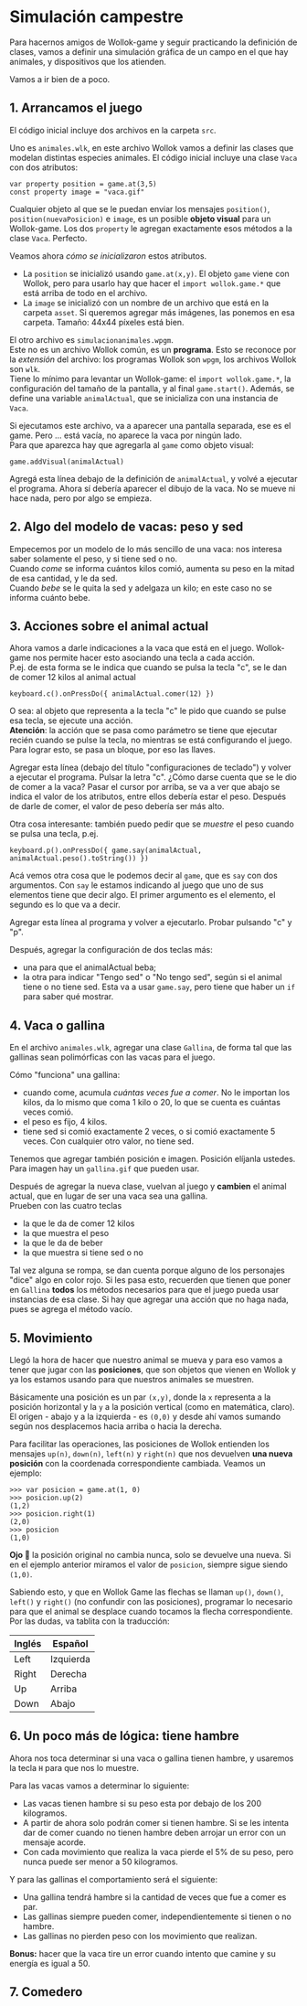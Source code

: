 # Simulación campestre

Para hacernos amigos de Wollok-game y seguir practicando la definición de clases, vamos a definir una simulación gráfica de un campo en el que hay animales, y dispositivos que los atienden.

Vamos a ir bien de a poco.


## 1. Arrancamos el juego
El código inicial incluye dos archivos en la carpeta `src`.

Uno es `animales.wlk`, en este archivo Wollok vamos a definir las clases que modelan distintas especies animales.
El código inicial incluye una clase `Vaca` con dos atributos:
```
var property position = game.at(3,5)
const property image = "vaca.gif"
```
Cualquier objeto al que se le puedan enviar los mensajes `position()`, `position(nuevaPosicion)` e `image`, es un posible **objeto visual** para un Wollok-game. Los dos `property` le agregan exactamente esos métodos a la clase `Vaca`. Perfecto.

Veamos ahora _cómo se inicializaron_ estos atributos.
- La `position` se inicializó usando `game.at(x,y)`. El objeto `game` viene con Wollok, pero para usarlo hay que hacer el `import wollok.game.*` que está arriba de todo en el archivo.
- La `image` se inicializó con un nombre de un archivo que está en la carpeta `asset`. Si queremos agregar más imágenes, las ponemos en esa carpeta. Tamaño: 44x44 píxeles está bien.

El otro archivo es `simulacionanimales.wpgm`.  
Este no es un archivo Wollok común, es un **programa**. Esto se reconoce por la _extensión_ del archivo: los programas Wollok son `wpgm`, los archivos Wollok son `wlk`.  
Tiene lo mínimo para levantar un Wollok-game: el `import wollok.game.*`, la configuración del tamaño de la pantalla, y al final `game.start()`. Además, se define una variable `animalActual`, que se inicializa con una instancia de `Vaca`.

Si ejecutamos este archivo, va a aparecer una pantalla separada, ese es el game. Pero ... está vacía, no aparece la vaca por ningún lado.  
Para que aparezca hay que agregarla al `game` como objeto visual:
```
game.addVisual(animalActual)
```
Agregá esta línea debajo de la definición de `animalActual`, y volvé a ejecutar el programa. Ahora sí debería aparecer el dibujo de la vaca. No se mueve ni hace nada, pero por algo se empieza.

## 2. Algo del modelo de vacas: peso y sed

Empecemos por un modelo de lo más sencillo de una vaca: nos interesa saber solamente el peso, y si tiene sed o no.  
Cuando _come_ se informa cuántos kilos comió, aumenta su peso en la mitad de esa cantidad, y le da sed.  
Cuando _bebe_ se le quita la sed y adelgaza un kilo; en este caso no se informa cuánto bebe.


## 3. Acciones sobre el animal actual

Ahora vamos a darle indicaciones a la vaca que está en el juego. Wollok-game nos permite hacer esto asociando una tecla a cada acción.   
P.ej. de esta forma se le indica que cuando se pulsa la tecla "c", se le dan de comer 12 kilos al animal actual
```
keyboard.c().onPressDo({ animalActual.comer(12) })
```
O sea: al objeto que representa a la tecla "c" le pido que cuando se pulse esa tecla, se ejecute una acción.  
**Atención**: la acción que se pasa como parámetro se tiene que ejecutar recién cuando se pulse la tecla, no mientras se está configurando el juego. Para lograr esto, se pasa un bloque, por eso las llaves.  

Agregar esta línea (debajo del título "configuraciones de teclado") y volver a ejecutar el programa. Pulsar la letra "c". ¿Cómo darse cuenta que se le dio de comer a la vaca? Pasar el cursor por arriba, se va a ver que abajo se indica el valor de los atributos, entre ellos debería estar el peso. Después de darle de comer, el valor de peso debería ser más alto.

Otra cosa interesante: también puedo pedir que se _muestre_ el peso cuando se pulsa una tecla, p.ej.
```
keyboard.p().onPressDo({ game.say(animalActual, animalActual.peso().toString()) })
```
Acá vemos otra cosa que le podemos decir al `game`, que es `say` con dos argumentos.
Con `say` le estamos indicando al juego que uno de sus elementos tiene que decir algo.
El primer argumento es el elemento, el segundo es lo que va a decir.

Agregar esta línea al programa y volver a ejecutarlo. Probar pulsando "c" y "p".

Después, agregar la configuración de dos teclas más:
- una para que el animalActual beba;
- la otra para indicar "Tengo sed" o "No tengo sed", según si el animal tiene o no tiene sed. Esta va a usar `game.say`, pero tiene que haber un `if` para saber qué mostrar.


## 4. Vaca o gallina

En el archivo `animales.wlk`, agregar una clase `Gallina`, de forma tal que las gallinas sean polimórficas con las vacas para el juego.

Cómo "funciona" una gallina:
- cuando come, acumula _cuántas veces fue a comer_. No le importan los kilos, da lo mismo que coma 1 kilo o 20, lo que se cuenta es cuántas veces comió.
- el peso es fijo, 4 kilos.
- tiene sed si comió exactamente 2 veces, o si comió exactamente 5 veces. Con cualquier otro valor, no tiene sed.

Tenemos que agregar también posición e imagen. Posición elíjanla ustedes. Para imagen hay un `gallina.gif` que pueden usar.

Después de agregar la nueva clase, vuelvan al juego y **cambien** el animal actual, que en lugar de ser una vaca sea una gallina.   
Prueben con las cuatro teclas
- la que le da de comer 12 kilos
- la que muestra el peso
- la que le da de beber
- la que muestra si tiene sed o no

Tal vez alguna se rompa, se dan cuenta porque alguno de los personajes "dice" algo en color rojo. Si les pasa esto, recuerden que tienen que poner en `Gallina` **todos** los métodos necesarios para que el juego pueda usar instancias de esa clase. Si hay que agregar una acción que no haga nada, pues se agrega el método vacío.


## 5. Movimiento

Llegó la hora de hacer que nuestro animal se mueva y para eso vamos a tener que jugar con las **posiciones**, que son objetos que vienen en Wollok y ya los estamos usando para que nuestros animales se muestren.

Básicamente una posición es un par `(x,y)`, donde la `x` representa a la posición horizontal y la `y` a la posición vertical (como en matemática, claro). El origen - abajo y a la izquierda - es `(0,0)` y desde ahí vamos sumando según nos desplacemos hacia arriba o hacia la derecha.

Para facilitar las operaciones, las posiciones de Wollok entienden los mensajes `up(n)`, `down(n)`, `left(n)` y `right(n)` que nos devuelven **una nueva posición** con la coordenada correspondiente cambiada. Veamos un ejemplo:

```
>>> var posicion = game.at(1, 0)
>>> posicion.up(2)
(1,2)
>>> posicion.right(1)
(2,0)
>>> posicion
(1,0)
```

**Ojo :eyes:** la posición original no cambia nunca, solo se devuelve una nueva. Si en el ejemplo anterior miramos el valor de `posicion`, siempre sigue siendo `(1,0)`.

Sabiendo esto, y que en Wollok Game las flechas se llaman `up()`, `down()`, `left()` y `right()` (no confundir con las posiciones), programar lo necesario para que el animal se desplace cuando tocamos la flecha correspondiente. Por las dudas, va tablita con la traducción:

|Inglés|Español|
|------|-------|
|Left|Izquierda|
|Right|Derecha|
|Up|Arriba|
|Down|Abajo|

## 6. Un poco más de lógica: tiene hambre
Ahora nos toca determinar si una vaca o gallina tienen hambre, y usaremos la tecla `H` para que nos lo muestre.

Para las vacas vamos a determinar lo siguiente:
- Las vacas tienen hambre si su peso esta por debajo de los 200 kilogramos.
- A partir de ahora solo podrán comer si tienen hambre. Si se les intenta dar de comer cuando no tienen hambre deben arrojar un error con un mensaje acorde.
- Con cada movimiento que realiza la vaca pierde el 5% de su peso, pero nunca puede ser menor a 50 kilogramos.

Y para las gallinas el comportamiento será el siguiente:
- Una gallina tendrá hambre si la cantidad de veces que fue a comer es par.
- Las gallinas siempre pueden comer, independientemente si tienen o no hambre.
- Las gallinas no pierden peso con los movimiento que realizan.

**Bonus:** hacer que la vaca tire un error cuando intento que camine y su energía es igual a 50.

## 7. Comedero
